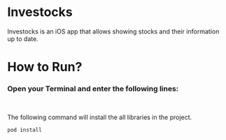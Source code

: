 # Investocks

Investocks is an iOS app that allows showing stocks and their information up to date.

# <b>How to Run?</b>

### Open your <b>Terminal</b> and enter the following lines:

</br>

The following command will install the all libraries in the project.

```zsh
pod install
```
